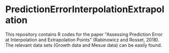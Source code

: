 # PredictionErrorInterpolationExtrapolation

This repository contains R codes for the paper "Assessing Prediction Error at Interpolation and Extrapolation Points" (Rabinowicz and Rosset, 2018).
The relevant data sets (Growth data and Mesue data) can be easily found.
